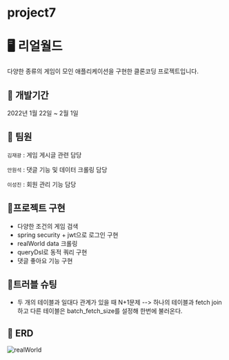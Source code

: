 # project7

# 🖥️ 리얼월드
다양한 종류의 게임이 모인 애플리케이션을 구현한 클론코딩 프로젝트입니다.


## 📆 개발기간
2022년 1월 22일 ~ 2월 1일


## 👥 팀원

`김재광` : 게임 게시글 관련 담당

`안원석` : 댓글 기능 및 데이터 크롤링 담당

`이성진` : 회원 관리 기능 담당



## 🥾프로젝트 구현

* 다양한 조건의 게임 검색
* spring security + jwt으로 로그인 구현
* realWorld data 크롤링
* queryDsl로 동적 쿼리 구현
* 댓글 좋아요 기능 구현

## 🎯트러블 슈팅
* 두 개의 테이블과 일대다 관계가 있을 때 N+1문제
  --> 하나의 테이블과 fetch join하고 다른 테이블은 batch_fetch_size를 설정해 한번에 불러온다.

## 📝 ERD
![realWorld](https://github.com/Ahnwonseok/realWorld/assets/95980876/ace3f6ca-7624-4284-b595-7ac0efc841fa)
